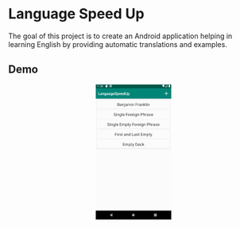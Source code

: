 # Language Speed Up

The goal of this project is to create an Android application helping in learning English by providing automatic translations and examples.

## Demo
<p align="center">
  <img width="30%" src="images/screens.gif">
</p>